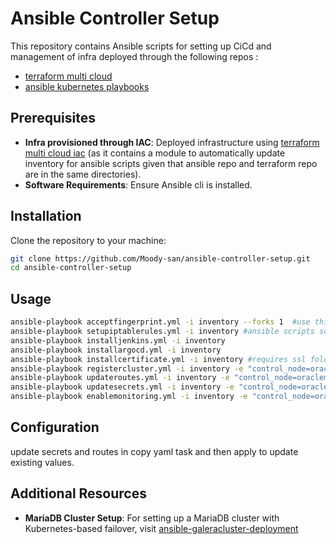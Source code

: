 # Ansible Controller Setup
This repository contains Ansible scripts for setting up CiCd and management of infra deployed through the following repos :
- [terraform multi cloud](https://github.com/Moody-san/terraform-multicloud-infra)
- [ansible kubernetes playbooks ](https://github.com/Moody-san/ansible-k8s-deployment)

## Prerequisites

- **Infra provisioned through IAC**: Deployed infrastructure using [terraform multi cloud iac](https://github.com/Moody-san/terraform-multicloud-infra) (as it contains a module to automatically update inventory for ansible scripts given that ansible repo and terraform repo are in the same directories). 
- **Software Requirements**: Ensure Ansible cli is installed.

## Installation
Clone the repository to your machine:
```bash
git clone https://github.com/Moody-san/ansible-controller-setup.git
cd ansible-controller-setup
```
## Usage
```bash
ansible-playbook acceptfingerprint.yml -i inventory --forks 1  #use this to add server to knownhosts
ansible-playbook setupiptablerules.yml -i inventory #ansible scripts sometimes get disconnected from oracle servers without this , though flushing rules like this not recommended 
ansible-playbook installjenkins.yml -i inventory
ansible-playbook installargocd.yml -i inventory
ansible-playbook installcertificate.yml -i inventory #requires ssl folder to be present for more information refer to terraform repo 
ansible-playbook registercluster.yml -i inventory -e "control_node=oraclemaster" -e "clustername=oraclecluster"
ansible-playbook updateroutes.yml -i inventory -e "control_node=oraclemaster"  #istio mesh virtual service routes 
ansible-playbook updatesecrets.yml -i inventory -e "control_node=oraclemaster" #k8s secrets
ansible-playbook enablemonitoring.yml -i inventory -e "control_node=oraclemaster" 
```
## Configuration
update secrets and routes in copy yaml task and then apply to update existing values.

## Additional Resources
- **MariaDB Cluster Setup**: For setting up a MariaDB cluster with Kubernetes-based failover, visit [ansible-galeracluster-deployment](https://github.com/Moody-san/ansible-galeracluster-deployment)
